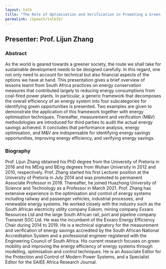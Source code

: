 ```yaml
---
layout: talk
title: "The Role of Optimisation and Verification in Promoting a Green Society: Vehicles and Industrial Processes as Examples"
permalink: /Speech/talk15/
---
```


<div class="talk-container">
    <div class="talk-header">
        <h2>Presenter: Prof. Lijun Zhang</h2>
    </div>
    <h3>Abstract</h3>
    <p>
    As the world is geared towards a greener society, the route we shall take for sustainable development needs to be designed carefully. In this regard, one not only need to account for technical but also financial aspects of the options we have at hand. This presentation gives a brief overview of lessons learnt from South Africa practices on energy conservation measures that contributed largely to reducing energy consumptions from coal-fired power plants. In particular, a generic framework that decomposes the overall efficiency of an energy system into four subcategories for identifying green opportunities is presented. Two examples are given to demonstrate the application of this framework together with energy optimisation techniques. Thereafter, measurement and verification (M&V) methodologies are introduced for third parties to audit the actual energy savings achieved.  It concludes that performance analysis, energy optimisation, and M&V are indispensable for identifying energy savings opportunities, improving energy efficiency, and verifying energy savings.
    </p>
    <h3>Biography</h3>
    <p>
    Prof. Lijun Zhang obtained his PhD degree from the University of Pretoria in 2016 and his MEng and BEng degrees from Wuhan University in 2012 and 2010, respectively. Prof. Zhang started his first Lecturer position at the University of Pretoria in July 2014 and was promoted to permanent Associate Professor in 2019. Thereafter, he joined Huazhong University of Science and Technology as a Professor in March 2021. Prof. Zhang has extensive experience in the optimisation and control of energy systems including railway and passenger vehicles, industrial processes, and renewable energy systems. He worked closely with the industry such as the South African electricity utility company Eskom, mining company Exxaro Resources Ltd and the large South African rail, port and pipeline company Transnet SOC Ltd. He was the incumbent of the Exxaro Energy Efficiency Chair during 2014 to 2019. He is a technical signatory for the measurement and verification of energy savings accredited by the South African National Accreditation System and a professional engineer registered with the Engineering Council of South Africa. His current research focuses on green mobility and improving the energy efficiency of energy systems through modelling, optimisation and control techniques.  He is an Associate Editor for the Protection and Control of Modern Power Systems, and a Specialist Editor for the SAIEE Africa Research Journal.
    </p>
</div>
